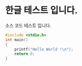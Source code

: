 # 한글 테스트 입니다.

소스 코드 테스트 입니다.

```c++
#include <stdio.h>
int main()
{
    printf("Hello World !\n");
    return 0;
}
```

